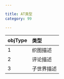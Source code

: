 ```yaml
---

title: AT类型
category: 99

---
```


|objType    |类型					    			
|-----------|:------------------------------------------------------------
|1          |织图描述
|2          |评论描述
|3          |子世界描述



